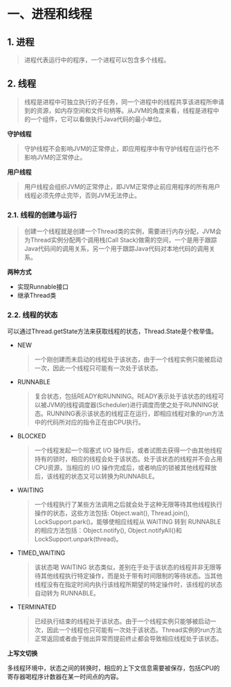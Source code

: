 # 一、进程和线程
## 1. 进程
  > 进程代表运行中的程序，一个进程可以包含多个线程。

## 2. 线程
  > 线程是进程中可独立执行的子任务，同一个进程中的线程共享该进程所申请到的资源，如内存空间和文件句柄等。从JVM的角度来看，线程是进程中的一个组件，它可以看做执行Java代码的最小单位。

**守护线程**

> 守护线程不会影响JVM的正常停止，即应用程序中有守护线程在运行也不影响JVM的正常停止。

**用户线程**

> 用户线程会组织JVM的正常停止，即JVM正常停止前应用程序的所有用户线程必须先停止完毕，否则JVM无法停止。

### 2.1. 线程的创建与运行

> 创建一个线程就是创建一个Thread类的实例，需要进行内存分配，JVM会为Thread实例分配两个调用栈(Call Stack)做需的空间，一个是用于跟踪Java代码间的调用关系，另一个用于跟踪Java代码对本地代码的调用关系。

**两种方式**
* 实现Runnable接口
* 继承Thread类

### 2.2. 线程的状态
  可以通过Thread.getState方法来获取线程的状态，Thread.State是个枚举值。
* NEW
  > 一个刚创建而未启动的线程处于该状态，由于一个线程实例只能被启动一次，因此一个线程只可能有一次处于该状态。

* RUNNABLE
  > 复合状态，包括READY和RUNNING。READY表示处于该状态的线程可以被JVM的线程调度器(Scheduler)进行调度而使之处于RUNNING状态。RUNNING表示该状态的线程正在运行，即相应线程对象的run方法中的代码所对应的指令正在由CPU执行。

* BLOCKED
  > 一个线程发起一个阻塞式 I/O 操作后，或者试图去获得一个由其他线程持有的锁时，相应的线程会处于该状态。处于该状态的线程并不会占用CPU资源，当相应的 I/O 操作完成后，或者响应的锁被其他线程释放后，该线程的状态又可以转换为RUNNABLE。

* WAITING
  > 一个线程执行了某些方法调用之后就会处于这种无限等待其他线程执行操作的状态，这些方法包括: Object.wait(), Thread.join(), LockSupport.park()。能够使相应线程从 WAITING 转到 RUNNABLE 的相应方法包括：Object.notify(), Object.notifyAll()和LockSupport.unpark(thread)。

* TIMED_WAITING
  > 该状态喝 WAITING 状态类似，差别在于处于该状态的线程并非无限等待其他线程执行特定操作，而是处于带有时间限制的等待状态。当其他线程没有在指定时间内执行该线程所期望的特定操作时，该线程的状态自动转为 RUNNABLE。

* TERMINATED
  > 已经执行结束的线程处于该状态。由于一个线程实例只能够被启动一次，因此一个线程也只可能有一次处于该状态。Thread实例的run方法正常返回或者由于抛出异常而提前终止都会导致相应线程处于该状态。

**上写文切换**

多线程环境中，状态之间的转换时，相应的上下文信息需要被保存，包括CPU的寄存器喝程序计数器在某一时间点的内容。
